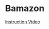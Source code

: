# Bamazon

[Instruction Video](https://drive.google.com/file/d/0B2Ac6HdWspVqeGdfMm9sNklkXzQ/view?usp=sharing)
